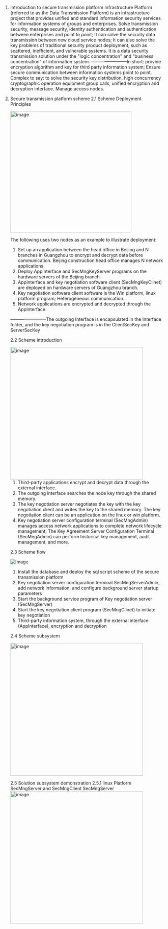 1. Introduction to secure transmission platform
  Infrastructure Platform (referred to as the Data Transmission Platform) is an infrastructure project that provides unified and standard information security services for information systems of groups and enterprises. Solve transmission security, message security, identity authentication and authentication between enterprises and point to point; It can solve the security data transmission between new cloud service nodes; It can also solve the key problems of traditional security product deployment, such as scattered, inefficient, and vulnerable systems. It is a data security transmission solution under the "logic concentration" and "business concentration" of information system.
    ————————In short: provide encryption algorithm and key for third party information system; Ensure secure communication between information systems point to point.
Complex to say: to solve the security key distribution, high concurrency cryptographic operation equipment group calls, unified encryption and decryption interface. Manage access nodes.

2. Secure transmission platform scheme
   2.1 Scheme Deployment Principles
   
   <img width="380" alt="image" src="https://github.com/user-attachments/assets/a0d4c226-20be-4190-a9ff-ffc564c9bbeb" />

   The following uses two nodes as an example to illustrate deployment:
   1) Set up an application between the head office in Beijing and N branches in Guangzhou to encrypt and decrypt data before
       communication. Beijing construction head office manages N network applications.
   2) Deploy AppInterface and SecMngKeyServer programs on the hardware servers of the Beijing branch.
   3) AppInterface and key negotiation software client (SecMngKeyClinet) are deployed on hardware servers of Guangzhou branch.
   4) Key negotiation software client software is the Win platform, linux platform program; Heterogeneous communication.
   5) Network applications are encrypted and decrypted through the AppInterface.
   
   ————————The outgoing Interface is encapsulated in the Interface folder, and the key negotiation program is in the ClientSecKey and ServerSecKey

   2.2 Scheme introduction

   <img width="415" alt="image" src="https://github.com/user-attachments/assets/0269b80e-3053-45f2-a7d5-28eefe724b44" />

   1) Third-party applications encrypt and decrypt data through the external interface.
   2) The outgoing interface searches the node key through the shared memory.
   3) The key negotiation server negotiates the key with the key negotiation client and writes the key to the shared memory. The key
             negotiation client can be an application on the linux or win platform.
   4) Key negotiation server configuration terminal (SecMngAdmin) manages access network applications to complete network lifecycle
            management; The Key Agreement Server Configuration Terminal (SecMngAdmin) can perform historical key management, audit management, and more.

   2.3 Scheme flow

    ![image](https://github.com/user-attachments/assets/0ecf8b98-8e99-4cb4-8fc2-91b037967f38)

   1) Install the database and deploy the sql script scheme of the secure transmission platform
   2) Key negotiation server configuration terminal SecMngServerAdmin, add network information, and configure background server startup
      parameters
   3) Start the background service program of Key negotiation server (SecMngServer)
   4) Start the key negotiation client program (SecMngClinet) to initiate key negotiation
   5) Third-party information system, through the external interface (AppInterface), encryption and decryption
  
   2.4 Scheme subsystem

   <img width="416" alt="image" src="https://github.com/user-attachments/assets/f0d93621-2661-4745-9049-244182ee3d2c" />

   2.5 Solution subsystem demonstration
       2.5.1 linux Platform SecMngServer and SecMngClient
           SecMngServer
   <img width="415" alt="image" src="https://github.com/user-attachments/assets/f85131a8-2673-49f6-9bfb-37c72a8d147d" />
            









